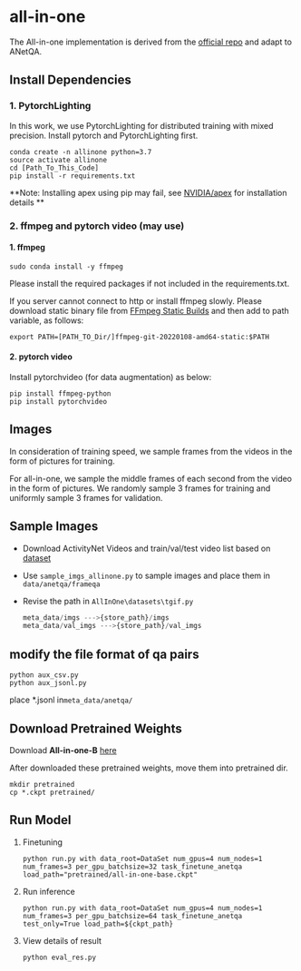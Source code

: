 # all-in-one

The All-in-one implementation is derived from the [official repo](https://github.com/showlab/all-in-one) and adapt to ANetQA.

## Install Dependencies

### 1. PytorchLighting

In this work, we use PytorchLighting for distributed training with mixed precision. Install pytorch and PytorchLighting first.

```
conda create -n allinone python=3.7
source activate allinone
cd [Path_To_This_Code]
pip install -r requirements.txt
```

**Note: Installing apex using pip may fail, see [NVIDIA/apex](https://github.com/NVIDIA/apex) for installation details **

### 2. ffmpeg and pytorch video (may use)

#### 1. ffmpeg

```
sudo conda install -y ffmpeg
```

Please install the required packages if not included in the requirements.txt.

If you server cannot connect to http or install ffmpeg slowly. Please download static binary file from [FFmpeg Static Builds](https://johnvansickle.com/ffmpeg/) and then add to path variable, as follows:

```
export PATH=[PATH_TO_Dir/]ffmpeg-git-20220108-amd64-static:$PATH
```

#### 2. pytorch video

Install pytorchvideo (for data augmentation) as below:

```
pip install ffmpeg-python
pip install pytorchvideo
```

## Images

In consideration of training speed, we sample frames from the videos in the form of pictures for training.

For all-in-one, we sample the middle frames of each second from the video in the form of pictures. We randomly sample 3 frames for training and uniformly sample 3 frames for validation.

## Sample Images

- Download ActivityNet Videos and train/val/test video list based on [dataset](https://github.com/MILVLG/anetqa-code/tree/main/dataset)

- Use `sample_imgs_allinone.py` to sample images and place them in `data/anetqa/frameqa`

- Revise the path in `AllInOne\datasets\tgif.py` 

  ```python
  meta_data/imgs --->{store_path}/imgs
  meta_data/val_imgs --->{store_path}/val_imgs
  ```

## modify the file format of qa pairs

```
python aux_csv.py
python aux_jsonl.py
```

place *.jsonl in`meta_data/anetqa/`

## Download Pretrained Weights

Download **All-in-one-B** [here](https://drive.google.com/file/d/1z3g891ND6CGCUkVzCXr2647wVG-15uUS/view?usp=sharing)

After downloaded these pretrained weights, move them into pretrained dir.

```
mkdir pretrained
cp *.ckpt pretrained/
```

## Run Model

1. Finetuning

   ```
   python run.py with data_root=DataSet num_gpus=4 num_nodes=1 num_frames=3 per_gpu_batchsize=32 task_finetune_anetqa load_path="pretrained/all-in-one-base.ckpt"
   ```

2. Run inference

   ```
   python run.py with data_root=DataSet num_gpus=4 num_nodes=1 num_frames=3 per_gpu_batchsize=64 task_finetune_anetqa test_only=True load_path=${ckpt_path}
   ```

3. View details of result

   ```
   python eval_res.py
   ```
  
